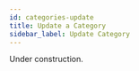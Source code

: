 ```yaml
---
id: categories-update
title: Update a Category
sidebar_label: Update Category
---
```


Under construction.
